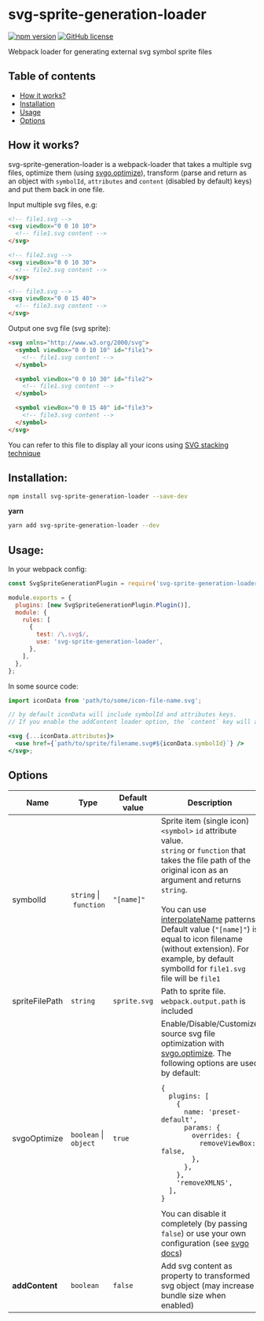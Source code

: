 # svg-sprite-generation-loader

[![npm version](https://img.shields.io/npm/v/svg-sprite-generation-loader)](https://www.npmjs.com/package/svg-sprite-generation-loader)
[![GitHub license](https://img.shields.io/badge/license-MIT-blue.svg)](https://github.com/vadymshymko/svg-sprite-generation-loader/blob/master/LICENSE)

Webpack loader for generating external svg symbol sprite files

## Table of contents

- [How it works?](#how-it-works)
- [Installation](#installation)
- [Usage](#usage)
- [Options](#options)

## How it works?

svg-sprite-generation-loader is a webpack-loader that takes a multiple svg files, optimize them (using [svgo.optimize](https://github.com/svg/svgo#optimize)), transform (parse and return as an object with `symbolId`, `attributes` and `content` (disabled by default) keys) and put them back in one file.

Input multiple svg files, e.g:

```html
<!-- file1.svg -->
<svg viewBox="0 0 10 10">
  <!-- file1.svg content -->
</svg>

<!-- file2.svg -->
<svg viewBox="0 0 10 30">
  <!-- file2.svg content -->
</svg>

<!-- file3.svg -->
<svg viewBox="0 0 15 40">
  <!-- file3.svg content -->
</svg>
```

Output one svg file (svg sprite):

```html
<svg xmlns="http://www.w3.org/2000/svg">
  <symbol viewBox="0 0 10 10" id="file1">
    <!-- file1.svg content -->
  </symbol>

  <symbol viewBox="0 0 10 30" id="file2">
    <!-- file1.svg content -->
  </symbol>

  <symbol viewBox="0 0 15 40" id="file3">
    <!-- file3.svg content -->
  </symbol>
</svg>
```

You can refer to this file to display all your icons using [SVG stacking technique](https://css-tricks.com/svg-fragment-identifiers-work/#article-header-id-4)

## Installation:

```bash
npm install svg-sprite-generation-loader --save-dev
```

**yarn**

```bash
yarn add svg-sprite-generation-loader --dev
```

## Usage:

In your webpack config:

```javascript
const SvgSpriteGenerationPlugin = require('svg-sprite-generation-loader/plugin.js');

module.exports = {
  plugins: [new SvgSpriteGenerationPlugin.Plugin()],
  module: {
    rules: [
      {
        test: /\.svg$/,
        use: 'svg-sprite-generation-loader',
      },
    ],
  },
};
```

In some source code:

```jsx
import iconData from 'path/to/some/icon-file-name.svg';

// by default iconData will include symbolId and attributes keys.
// If you enable the addContent loader option, the `content` key will also be added

<svg {...iconData.attributes}>
  <use href={`path/to/sprite/filename.svg#${iconData.symbolId}`} />
</svg>;
```

## Options

| Name           | Type                             | Default value | Description                                                                                                                                                                                                                                                                                                                                                                                                                                                                                                                                                                                                                                                                                                                                                                                                                                                                                           |
| -------------- | -------------------------------- | ------------- | ----------------------------------------------------------------------------------------------------------------------------------------------------------------------------------------------------------------------------------------------------------------------------------------------------------------------------------------------------------------------------------------------------------------------------------------------------------------------------------------------------------------------------------------------------------------------------------------------------------------------------------------------------------------------------------------------------------------------------------------------------------------------------------------------------------------------------------------------------------------------------------------------------- |
| symbolId       | `string`&nbsp;\|&nbsp;`function` | `"[name]"`    | Sprite item (single icon) `<symbol>`&nbsp;`id` attribute value.<br />`string` or `function` that takes the file path of the original icon as an argument and returns `string`.<br /><br />You can use [interpolateName](https://github.com/webpack/loader-utils#interpolatename) patterns.<br /> Default value (`"[name]"`) is equal to icon filename (without extension). For example, by default symbolId for `file1.svg` file will be `file1`                                                                                                                                                                                                                                                                                                                                                                                                                                                      |
| spriteFilePath | `string`                         | `sprite.svg`  | Path to sprite file.<br /> `webpack.output.path` is included                                                                                                                                                                                                                                                                                                                                                                                                                                                                                                                                                                                                                                                                                                                                                                                                                                          |
| svgoOptimize   | `boolean` \| `object`            | `true`        | Enable/Disable/Customize source svg file optimization with [svgo.optimize](https://github.com/svg/svgo#optimize). The following options are used by default: <br /><pre>`{`<br />&nbsp;&nbsp;`plugins: [`<br />&nbsp;&nbsp;&nbsp;&nbsp;`{`<br />&nbsp;&nbsp;&nbsp;&nbsp;&nbsp;&nbsp;`name: 'preset-default',`<br />&nbsp;&nbsp;&nbsp;&nbsp;&nbsp;&nbsp;`params: {`<br />&nbsp;&nbsp;&nbsp;&nbsp;&nbsp;&nbsp;&nbsp;&nbsp;`overrides: {`<br />&nbsp;&nbsp;&nbsp;&nbsp;&nbsp;&nbsp;&nbsp;&nbsp;&nbsp;&nbsp;`removeViewBox: false,`<br />&nbsp;&nbsp;&nbsp;&nbsp;&nbsp;&nbsp;&nbsp;&nbsp;`},`<br />&nbsp;&nbsp;&nbsp;&nbsp;&nbsp;&nbsp;`},`<br />&nbsp;&nbsp;&nbsp;&nbsp;`},`<br />&nbsp;&nbsp;&nbsp;&nbsp;`'removeXMLNS',`<br />&nbsp;&nbsp;`],`<br />`}`</pre> You can disable it completely (by passing `false`) or use your own configuration (see [svgo docs](https://github.com/svg/svgo#optimize)) |
| **addContent** | `boolean`                        | `false`       | Add svg content as property to transformed svg object (may increase bundle size when enabled)                                                                                                                                                                                                                                                                                                                                                                                                                                                                                                                                                                                                                                                                                                                                                                                                         |
